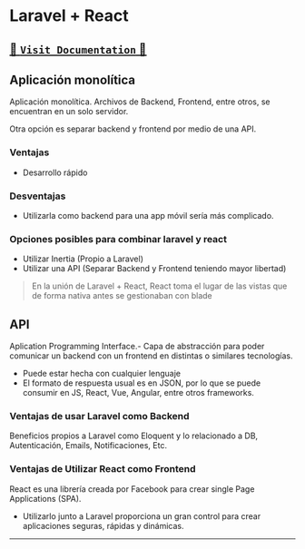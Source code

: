 # Laravel + React

[🚀 `Visit Documentation` 🚀](https://leo-zubiri.github.io/Laravel-React/#/)
---

## Aplicación monolítica

Aplicación monolítica. Archivos de Backend, Frontend, entre otros, se encuentran en un solo servidor.

Otra opción es separar backend y frontend por medio de una API.

### Ventajas

- Desarrollo rápido

### Desventajas

- Utilizarla como backend para una app móvil sería más complicado.

### Opciones posibles para combinar laravel y react

- Utilizar Inertia (Propio a Laravel)
- Utilizar una API (Separar Backend y Frontend teniendo mayor libertad)

> En la unión de Laravel + React, React toma el lugar de las vistas que de forma nativa antes se gestionaban con blade

## API

Aplication Programming Interface.- Capa de abstracción para poder comunicar un backend con un frontend en distintas o similares tecnologías.

- Puede estar hecha con cualquier lenguaje
- El formato de respuesta usual es en JSON, por lo que se puede consumir en JS, React, Vue, Angular, entre otros frameworks.

### Ventajas de usar Laravel como Backend

Beneficios propios a Laravel como Eloquent y lo relacionado a DB, Autenticación, Emails, Notificaciones, Etc.

### Ventajas de Utilizar React como Frontend

React es una librería creada por Facebook para crear single Page Applications (SPA).

- Utilizarlo junto a Laravel proporciona un gran control para crear aplicaciones seguras, rápidas y dinámicas.

---